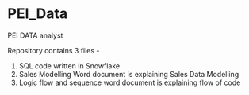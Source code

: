 # PEI_Data
PEI DATA analyst

Repository contains 3 files - 
1) SQL code written in Snowflake 
2) Sales Modelling Word document is explaining Sales Data Modelling
3) Logic flow and sequence word document is explaining flow of code
